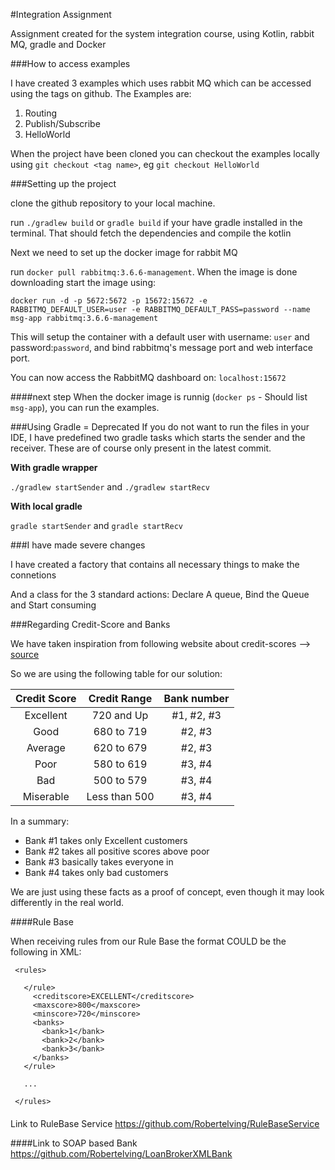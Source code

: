 #Integration Assignment 

Assignment created for the system integration course, using Kotlin, rabbit MQ, 
gradle and Docker

###How to access examples

I have created 3 examples which uses rabbit MQ which can be accessed using 
the tags on github. The Examples are: 

1. Routing
1. Publish/Subscribe
1. HelloWorld

When the project have been cloned you can checkout the examples
locally using `git checkout <tag name>`, eg `git checkout HelloWorld`


###Setting up the project

clone the github repository to your local machine. 

run `./gradlew build` or `gradle build` if your have gradle installed in
the terminal. That should fetch the dependencies and compile the kotlin

Next we need to set up the docker image for rabbit MQ

run `docker pull rabbitmq:3.6.6-management`. When the image is done
downloading start the image using: 

`docker run -d -p 5672:5672 -p 15672:15672 -e RABBITMQ_DEFAULT_USER=user -e RABBITMQ_DEFAULT_PASS=password --name msg-app rabbitmq:3.6.6-management`

This will setup the container with a default user with username: `user` and
password:`password`, and bind rabbitmq's message port and web interface port.

You can now access the RabbitMQ dashboard on: `localhost:15672`

####next step
When the docker image is runnig (`docker ps` - Should list `msg-app`),
you can run the examples.
 
 
###Using Gradle = Deprecated
If you do not want to run the files in your IDE, I have predefined two gradle tasks
which starts the sender and the receiver. These are of course only present in the latest commit.

**With gradle wrapper**

`./gradlew startSender` and `./gradlew startRecv`


**With local gradle**

`gradle startSender` and `gradle startRecv`

###I have made severe changes

I have created a factory that contains all necessary things to make the connetions

And a class for the 3 standard actions: Declare A queue, Bind the Queue and Start consuming

###Regarding Credit-Score and Banks

We have taken inspiration from following website about credit-scores --> [source](http://www.freescore.com/good-bad-credit-score-range.aspx)

So we are using the following table for our solution:

| Credit Score | Credit Range  | Bank number |
|:------------:|:-------------:|:-----------:|
| Excellent    | 720 and Up    | #1, #2, #3  |
| Good         | 680 to 719    | #2, #3      |
| Average      | 620 to 679    | #2, #3      |
| Poor         | 580 to 619    | #3, #4      |
| Bad          | 500 to 579    | #3, #4      |
| Miserable    | Less than 500 | #3, #4      |

In a summary:
* Bank #1 takes only Excellent customers
* Bank #2 takes all positive scores above poor
* Bank #3 basically takes everyone in
* Bank #4 takes only bad customers

We are just using these facts as a proof of concept, even though it may look differently in the real world.  

####Rule Base

When receiving rules from our Rule Base the format COULD be the following in XML:

```
 <rules>

   </rule>
     <creditscore>EXCELLENT</creditscore>
     <maxscore>800</maxscore>
     <minscore>720</minscore>
     <banks>
       <bank>1</bank>
       <bank>2</bank>
       <bank>3</bank>
     </banks>
   </rule>
   
   ...
   
 </rules>
```

####
Link to RuleBase Service
https://github.com/Robertelving/RuleBaseService

####Link to SOAP based Bank
https://github.com/Robertelving/LoanBrokerXMLBank

